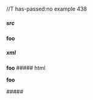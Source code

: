 //T has-passed:no
example 438
##### src
****foo****
##### xml
<?xml version="1.0" encoding="UTF-8"?>
<!DOCTYPE document SYSTEM "CommonMark.dtd">
<document xmlns="http://commonmark.org/xml/1.0">
  <paragraph>
    <strong>
      <strong>
        <text>foo</text>
      </strong>
    </strong>
  </paragraph>
</document>
##### html
<p><strong><strong>foo</strong></strong></p>
#####
